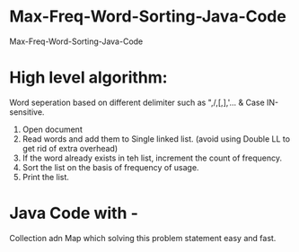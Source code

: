 # Max-Freq-Word-Sorting-Java-Code
Max-Freq-Word-Sorting-Java-Code

# High level algorithm:
Word seperation based on different delimiter such as ",/,[,],'... & Case IN-sensitive.

1) Open document 
2) Read words and add them to Single linked list. (avoid using Double LL to get rid of extra overhead) 
3) If the word already exists in teh list, increment the count of frequency. 
4) Sort the list on the basis of frequency of usage. 
5) Print the list.

# Java Code with -
Collection adn Map which solving this problem statement easy and fast.
